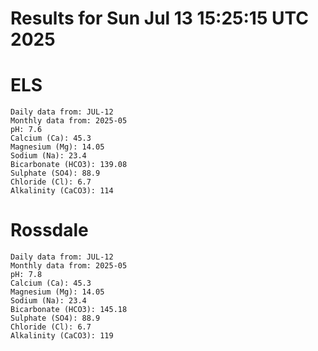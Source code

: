# Results for Sun Jul 13 15:25:15 UTC 2025
# ELS
```
Daily data from: JUL-12
Monthly data from: 2025-05
pH: 7.6
Calcium (Ca): 45.3
Magnesium (Mg): 14.05
Sodium (Na): 23.4
Bicarbonate (HCO3): 139.08
Sulphate (SO4): 88.9
Chloride (Cl): 6.7
Alkalinity (CaCO3): 114
```
# Rossdale
```
Daily data from: JUL-12
Monthly data from: 2025-05
pH: 7.8
Calcium (Ca): 45.3
Magnesium (Mg): 14.05
Sodium (Na): 23.4
Bicarbonate (HCO3): 145.18
Sulphate (SO4): 88.9
Chloride (Cl): 6.7
Alkalinity (CaCO3): 119
```
